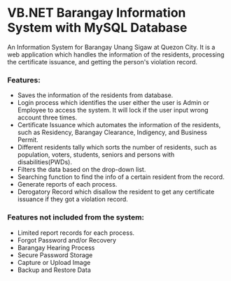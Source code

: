 # VB.NET Barangay Information System with MySQL Database
An Information System for Barangay Unang Sigaw at Quezon City. It is a web application which handles the information of the residents, processing the certificate issuance, and getting the person's violation record.

### Features:

- Saves the information of the residents from database.
- Login process which identifies the user either the user is Admin or Employee to access the system. It will lock if the user input wrong account three times.
- Certificate Issuance which automates the information of the residents, such as Residency, Barangay Clearance, Indigency, and Business Permit.
- Different residents tally which sorts the number of residents, such as population, voters, students, seniors and persons with disabilities(PWDs).
- Filters the data based on the drop-down list.
- Searching function to find the info of a certain resident from the record.
- Generate reports of each process.
- Derogatory Record which disallow the resident to get any certificate issuance if they got a violation record.

### Features not included from the system:

- Limited report records for each process.
- Forgot Password and/or Recovery
- Barangay Hearing Process
- Secure Password Storage
- Capture or Upload Image
- Backup and Restore Data
